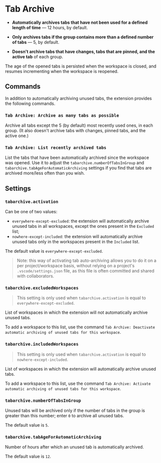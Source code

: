 # Tab Archive

- **Automatically archives tabs that have not been used for a defined length of time** — 12 hours, by default.

- **Only archives tabs if the group contains more than a defined number of tabs** — 5, by default.

- **Doesn't archive tabs that have changes, tabs that are pinned, and the active tab** of each group.

The age of the opened tabs is persisted when the workspace is closed, and resumes incrementing when the workspace is reopened.

## Commands

In addition to automatically archiving unused tabs, the extension provides the following commands.

### `Tab Archive: Archive as many tabs as possible`

Archive all tabs except the 5 (by default) most recently used ones, in each group. (It also doesn't archive tabs with changes, pinned tabs, and the active one.)

### `Tab Archive: List recently archived tabs`

List the tabs that have been automatically archived since the workspace was opened. Use it to adjust the `tabarchive.numberOfTabsInGroup` and `tabarchive.tabAgeForAutomaticArchiving` settings if you find that tabs are archived more/less often than you wish.

## Settings

### `tabarchive.activation`

Can be one of two values:

- `everywhere-except-excluded`: the extension will automatically archive unused tabs in all workspaces, except the ones present in the `Excluded` list;
- `nowhere-except-included`: the extension will automatically archive unused tabs only in the workspaces present in the `Included` list.

The default value is `everywhere-except-excluded`.

> Note: this way of activating tab auto-archiving allows you to do it on a per project/workspace basis, without relying on a project's `.vscode/settings.json` file, as this file is often committed and shared with collaborators.

### `tabarchive.excludedWorkspaces`

> This setting is only used when `tabarchive.activation` is equal to `everywhere-except-excluded`.

List of workspaces in which the extension will not automatically archive unused tabs.

To add a workspace to this list, use the command `Tab Archive: Deactivate automatic archiving of unused tabs for this workspace`.

### `tabarchive.includedWorkspaces`

> This setting is only used when `tabarchive.activation` is equal to `nowhere-except-included`.

List of workspaces in which the extension will automatically archive unused tabs.

To add a workspace to this list, use the command `Tab Archive: Activate automatic archiving of unused tabs for this workspace`.

### `tabarchive.numberOfTabsInGroup`

Unused tabs will be archived only if the number of tabs in the group is greater than this number; enter `0` to archive all unused tabs.

The default value is `5`.

### `tabarchive.tabAgeForAutomaticArchiving`

Number of hours after which an unused tab is automatically archived.

The default value is `12`.
